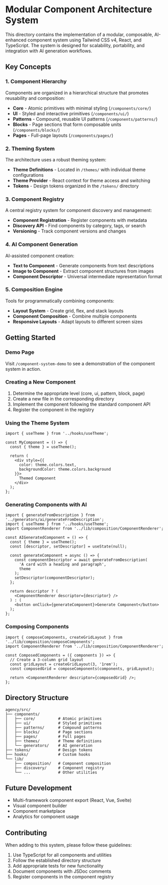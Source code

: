 # Modular Component Architecture System

This directory contains the implementation of a modular, composable, AI-enhanced component system using Tailwind CSS v4, React, and TypeScript. The system is designed for scalability, portability, and integration with AI generation workflows.

## Key Concepts

### 1. Component Hierarchy

Components are organized in a hierarchical structure that promotes reusability and composition:

- **Core** - Atomic primitives with minimal styling (`/components/core/`)
- **UI** - Styled and interactive primitives (`/components/ui/`)
- **Patterns** - Compound, reusable UI patterns (`/components/patterns/`)
- **Blocks** - Page sections that form composable units (`/components/blocks/`)
- **Pages** - Full-page layouts (`/components/pages/`)

### 2. Theming System

The architecture uses a robust theming system:

- **Theme Definitions** - Located in `/themes/` with individual theme configurations
- **Theme Provider** - React context for theme access and switching
- **Tokens** - Design tokens organized in the `/tokens/` directory

### 3. Component Registry

A central registry system for component discovery and management:

- **Component Registration** - Register components with metadata
- **Discovery API** - Find components by category, tags, or search
- **Versioning** - Track component versions and changes

### 4. AI Component Generation

AI-assisted component creation:

- **Text to Component** - Generate components from text descriptions
- **Image to Component** - Extract component structures from images
- **Component Descriptor** - Universal intermediate representation format

### 5. Composition Engine

Tools for programmatically combining components:

- **Layout System** - Create grid, flex, and stack layouts
- **Component Composition** - Combine multiple components
- **Responsive Layouts** - Adapt layouts to different screen sizes

## Getting Started

### Demo Page

Visit `/component-system-demo` to see a demonstration of the component system in action.

### Creating a New Component

1. Determine the appropriate level (core, ui, pattern, block, page)
2. Create a new file in the corresponding directory
3. Implement the component following the standard component API
4. Register the component in the registry

### Using the Theme System

```tsx
import { useTheme } from '../hooks/useTheme';

const MyComponent = () => {
  const { theme } = useTheme();
  
  return (
    <div style={{ 
      color: theme.colors.text,
      backgroundColor: theme.colors.background
    }}>
      Themed Component
    </div>
  );
};
```

### Generating Components with AI

```tsx
import { generateFromDescription } from '../generators/ai/generateFromDescription';
import { useTheme } from '../hooks/useTheme';
import ComponentRenderer from '../lib/composition/ComponentRenderer';

const AIGeneratedComponent = () => {
  const { theme } = useTheme();
  const [descriptor, setDescriptor] = useState(null);
  
  const generateComponent = async () => {
    const componentDescriptor = await generateFromDescription(
      'A card with a heading and paragraph', 
      theme
    );
    setDescriptor(componentDescriptor);
  };
  
  return descriptor ? (
    <ComponentRenderer descriptor={descriptor} />
  ) : (
    <button onClick={generateComponent}>Generate Component</button>
  );
};
```

### Composing Components

```tsx
import { composeComponents, createGridLayout } from '../lib/composition/composeComponents';
import ComponentRenderer from '../lib/composition/ComponentRenderer';

const ComposedComponents = ({ components }) => {
  // Create a 3-column grid layout
  const gridLayout = createGridLayout(3, '1rem');
  const composedGrid = composeComponents(components, gridLayout);
  
  return <ComponentRenderer descriptor={composedGrid} />;
};
```

## Directory Structure

```
agency/src/
├── components/
│   ├── core/          # Atomic primitives
│   ├── ui/            # Styled primitives
│   ├── patterns/      # Compound patterns
│   ├── blocks/        # Page sections
│   ├── pages/         # Full pages
│   ├── themes/        # Theme definitions
│   └── generators/    # AI generation
├── tokens/            # Design tokens
├── hooks/             # Custom hooks
└── lib/
    ├── composition/   # Component composition
    ├── discovery/     # Component registry
    └── ...            # Other utilities
```

## Future Development

- Multi-framework component export (React, Vue, Svelte)
- Visual component builder
- Component marketplace
- Analytics for component usage

## Contributing

When adding to this system, please follow these guidelines:

1. Use TypeScript for all components and utilities
2. Follow the established directory structure
3. Add appropriate tests for new functionality
4. Document components with JSDoc comments
5. Register components in the component registry 